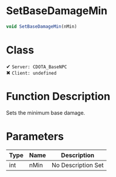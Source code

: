 # SetBaseDamageMin
```js
void SetBaseDamageMin(nMin)
```
# Class
✔ `Server: CDOTA_BaseNPC`  
✖ `Client: undefined`  

# Function Description
Sets the minimum base damage.
# Parameters
Type|Name|Description
--|--|--
int|nMin|No Description Set
